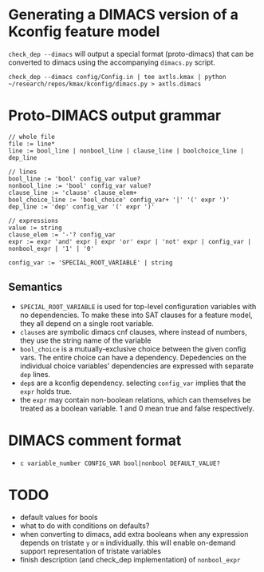 

# Generating a DIMACS version of a Kconfig feature model

`check_dep --dimacs` will output a special format (proto-dimacs) that
can be converted to dimacs using the accompanying `dimacs.py` script.

    check_dep --dimacs config/Config.in | tee axtls.kmax | python ~/research/repos/kmax/kconfig/dimacs.py > axtls.dimacs
    
# Proto-DIMACS output grammar

    // whole file
    file := line*
    line := bool_line | nonbool_line | clause_line | boolchoice_line | dep_line

    // lines
    bool_line := 'bool' config_var value?
    nonbool_line := 'bool' config_var value?
    clause_line := 'clause' clause_elem+
    bool_choice_line := 'bool_choice' config_var+ '|' '(' expr ')'
    dep_line := 'dep' config_var '(' expr ')'

    // expressions
    value := string
    clause_elem := '-'? config_var
    expr := expr 'and' expr | expr 'or' expr | 'not' expr | config_var | nonbool_expr | '1' | '0'

    config_var := 'SPECIAL_ROOT_VARIABLE' | string

## Semantics

- `SPECIAL_ROOT_VARIABLE` is used for top-level configuration
  variables with no dependencies.  To make these into SAT clauses for
  a feature model, they all depend on a single root variable.
- `clause`s are symbolic dimacs cnf clauses, where instead of numbers,
  they use the string name of the variable
- `bool_choice` is a mutually-exclusive choice between the given
  config vars.  The entire choice can have a dependency.  Depedencies
  on the individual choice variables' dependencies are expressed with
  separate `dep` lines.
- `dep`s are a kconfig dependency.  selecting `config_var` implies
  that the `expr` holds true.
- the `expr` may contain non-boolean relations, which can themselves
  be treated as a boolean variable.  1 and 0 mean true and false
  respectively.

# DIMACS comment format

- `c variable_number CONFIG_VAR bool|nonbool DEFAULT_VALUE?`

# TODO

- default values for bools
- what to do with conditions on defaults? 
- when converting to dimacs, add extra booleans when any expression
  depends on tristate `y` or `m` individually.  this will enable
  on-demand support representation of tristate variables
- finish description (and check_dep implementation) of `nonbool_expr`
